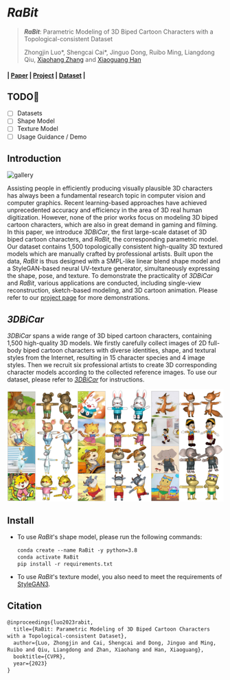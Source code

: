 # *RaBit*

> ***RaBit***: Parametric Modeling of 3D Biped Cartoon Characters with a Topological-consistent Dataset
>
> Zhongjin Luo*, Shengcai Cai*, Jinguo Dong, Ruibo Ming, Liangdong Qiu, [Xiaohang Zhang](https://xiaohangzhan.github.io/) and [Xiaoguang Han](https://gaplab.cuhk.edu.cn/)

#### | [Paper](https://arxiv.org/abs/2303.12564) | [Project](https://gaplab.cuhk.edu.cn/projects/RaBit/) | [Dataset](https://gaplab.cuhk.edu.cn/projects/RaBit/dataset.html) |

## TODO:triangular_flag_on_post:

- [ ] Datasets
- [ ] Shape Model
- [ ] Texture Model
- [ ] Usage Guidance / Demo

## Introduction

![gallery](./assets/fig_teaser.png)

Assisting people in efficiently producing visually plausible 3D characters has always been a fundamental research topic in computer vision and computer graphics. Recent learning-based approaches have achieved unprecedented accuracy and efficiency in the area of 3D real human digitization. However, none of the prior works focus on modeling 3D biped cartoon characters, which are also in great demand in gaming and filming. In this paper, we introduce *3DBiCar*, the first large-scale dataset of 3D biped cartoon characters, and *RaBit*, the corresponding parametric model. Our dataset contains 1,500 topologically consistent high-quality 3D textured models which are manually crafted by professional artists. Built upon the data, *RaBit* is thus designed with a SMPL-like linear blend shape model and a StyleGAN-based neural UV-texture generator, simultaneously expressing the shape, pose, and texture. To demonstrate the practicality of *3DBiCar* and *RaBit*, various applications are conducted, including single-view reconstruction, sketch-based modeling, and 3D cartoon animation. Please refer to our [project page](https://gaplab.cuhk.edu.cn/projects/RaBit/) for more demonstrations.

## *3DBiCar*

*3DBiCar* spans a wide range of 3D biped cartoon characters, containing 1,500 high-quality 3D models. We firstly carefully collect images of 2D full-body biped cartoon characters with diverse identities, shape, and textural styles from the Internet, resulting in 15 character species and 4 image styles. Then we recruit six professional artists to create 3D corresponding character models according to the collected reference images. To use our dataset, please refer to [*3DBiCar*](https://gaplab.cuhk.edu.cn/projects/RaBit/dataset.html) for instructions.

![gallery](./assets/fig_dataset_gallery.png)

## Install

- To use *RaBit*'s shape model, please run the following commands:

  ```
  conda create --name RaBit -y python=3.8
  conda activate RaBit
  pip install -r requirements.txt
  ```

- To use *RaBit*'s texture model, you also need to meet the requirements of [StyleGAN3](https://github.com/NVlabs/stylegan3).

## Citation

```
@inproceedings{luo2023rabit,
  title={RaBit: Parametric Modeling of 3D Biped Cartoon Characters with a Topological-consistent Dataset},
  author={Luo, Zhongjin and Cai, Shengcai and Dong, Jinguo and Ming, Ruibo and Qiu, Liangdong and Zhan, Xiaohang and Han, Xiaoguang},
  booktitle={CVPR},
  year={2023}
}
```
